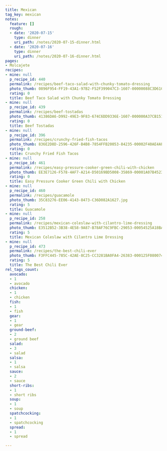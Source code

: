 ```yaml
---
title: Mexican
tag_key: mexican
notes:
  feature: []
  rough:
  - date: '2020-07-15'
    type: dinner
    uri_path: /notes/2020-07-15-dinner.html
  - date: '2020-07-16'
    type: dinner
    uri_path: /notes/2020-07-16-dinner.html
pages:
- Molcajete
recipes:
- mine: null
  p_recipe_id: 440
  permalink: /recipes/beef-taco-salad-with-chunky-tomato-dressing
  photo_thumb: 0896F954-FF19-43A1-97B2-F52F399047C3-1607-00000088C3D61CAD.jpg
  rating: 0
  title: Beef Taco Salad with Chunky Tomato Dressing
- mine: null
  p_recipe_id: 439
  permalink: /recipes/beef-tostadas
  photo_thumb: 41386DA6-D992-49E3-9F83-674C6DD9336E-1607-000000A37CB15189.jpg
  rating: 0
  title: Beef Tostadas
- mine: null
  p_recipe_id: 396
  permalink: /recipes/crunchy-fried-fish-tacos
  photo_thumb: 836E2D8D-2596-426F-B4B8-7854FFB20053-84235-00002F40AE4AFE85.jpg
  rating: 0
  title: Crunchy Fried Fish Tacos
- mine: null
  p_recipe_id: 461
  permalink: /recipes/easy-pressure-cooker-green-chili-with-chicken
  photo_thumb: EE3E7126-F578-4AF7-A214-D50169BD5008-35869-00001A07B4523F7D.jpg
  rating: 0
  title: Easy Pressure Cooker Green Chili with Chicken
- mine: null
  p_recipe_id: 460
  permalink: /recipes/guacamole
  photo_thumb: 35C83276-EE06-4143-8473-C36D082A1627.jpg
  rating: 5
  title: Guacamole
- mine: null
  p_recipe_id: 258
  permalink: /recipes/mexican-coleslaw-with-cilantro-lime-dressing
  photo_thumb: E3512B52-3B38-4E58-9A87-B78AF76C9FBC-29053-00054525A18BAD83.jpg
  rating: 5
  title: Mexican Coleslaw with Cilantro Lime Dressing
- mine: null
  p_recipe_id: 473
  permalink: /recipes/the-best-chili-ever
  photo_thumb: F3FFC445-785C-42AE-8C25-CC3281BA0FA4-26383-000125F0800740CD.jpg
  rating: 5
  title: The Best Chili Ever
rel_tags_count:
  avocado:
  - 1
  - avocado
  chicken:
  - 1
  - chicken
  fish:
  - 1
  - fish
  gear:
  - 1
  - gear
  ground-beef:
  - 2
  - ground beef
  salad:
  - 3
  - salad
  salsa:
  - 1
  - salsa
  sauce:
  - 2
  - sauce
  short-ribs:
  - 1
  - short ribs
  soup:
  - 1
  - soup
  spatchcocking:
  - 1
  - spatchcocking
  spread:
  - 1
  - spread

---
```

